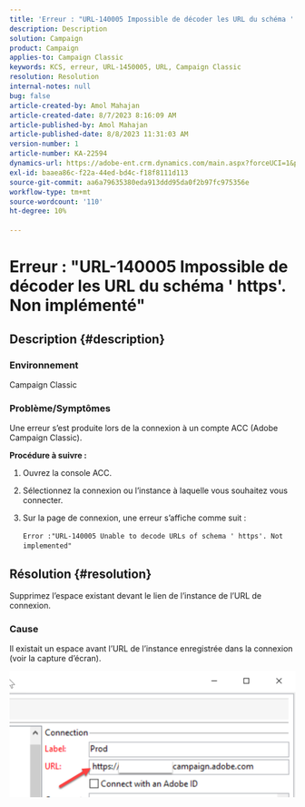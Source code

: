 ```yaml
---
title: 'Erreur : "URL-140005 Impossible de décoder les URL du schéma '' https''. Non implémenté"'
description: Description
solution: Campaign
product: Campaign
applies-to: Campaign Classic
keywords: KCS, erreur, URL-1450005, URL, Campaign Classic
resolution: Resolution
internal-notes: null
bug: false
article-created-by: Amol Mahajan
article-created-date: 8/7/2023 8:16:09 AM
article-published-by: Amol Mahajan
article-published-date: 8/8/2023 11:31:03 AM
version-number: 1
article-number: KA-22594
dynamics-url: https://adobe-ent.crm.dynamics.com/main.aspx?forceUCI=1&pagetype=entityrecord&etn=knowledgearticle&id=8df6b4a6-fa34-ee11-bdf4-6045bd006c82
exl-id: baaea86c-f22a-44ed-bd4c-f18f8111d113
source-git-commit: aa6a79635380eda913ddd95da0f2b97fc975356e
workflow-type: tm+mt
source-wordcount: '110'
ht-degree: 10%

---
```


# Erreur : &quot;URL-140005 Impossible de décoder les URL du schéma &#39; https&#39;. Non implémenté&quot;

## Description {#description}


### <b>Environnement</b>

Campaign Classic



### <b>Problème/Symptômes</b>

Une erreur s’est produite lors de la connexion à un compte ACC (Adobe Campaign Classic).



<b>Procédure à suivre :</b>

1. Ouvrez la console ACC.


2. Sélectionnez la connexion ou l’instance à laquelle vous souhaitez vous connecter.


3. Sur la page de connexion, une erreur s’affiche comme suit :

   `Error :"URL-140005 Unable to decode URLs of schema ' https'. Not implemented"`



## Résolution {#resolution}


Supprimez l’espace existant devant le lien de l’instance de l’URL de connexion.

### <b>Cause</b>

Il existait un espace avant l’URL de l’instance enregistrée dans la connexion (voir la capture d’écran).

![](assets/9ee7e7a5-fc34-ee11-bdf4-6045bd006c82.png)
